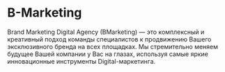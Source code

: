 # B-Marketing

Brand Marketing Digital Agency (BMarketing) — это комплексный и креативный подход команды специалистов к продвижению Вашего эксклюзивного бренда на всех площадках. Мы стремительно меняем будущее Вашей компании у Вас на глазах, используя самые яркие инновационные инструменты Digital-маркетинга.
